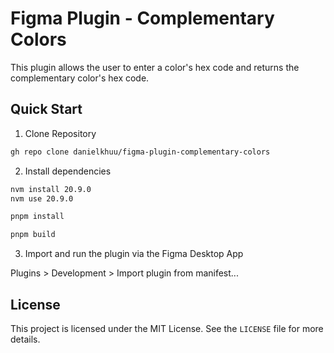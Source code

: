 # Figma Plugin - Complementary Colors

This plugin allows the user to enter a color's hex code and returns the complementary color's hex code. 

## Quick Start

1. Clone Repository
   
```bash
gh repo clone danielkhuu/figma-plugin-complementary-colors
```
 
2. Install dependencies

```bash
nvm install 20.9.0
nvm use 20.9.0

pnpm install

pnpm build
```

3. Import and run the plugin via the Figma Desktop App

  Plugins > Development > Import plugin from manifest... 

## License

This project is licensed under the MIT License. See the `LICENSE` file for more details.
